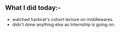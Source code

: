 ## What I did today:-
- watched harkirat's cohort lecture on middlewares.
- didn't done anything else as Internship is going on.
